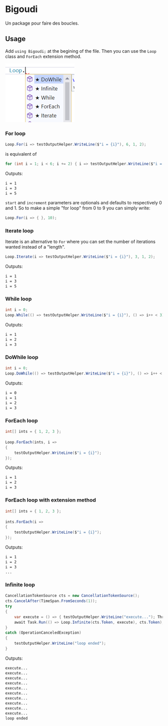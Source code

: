 # Bigoudi

Un package pour faire des boucles.

## Usage

Add `using Bigoudi;` at the begining of the file. Then you can use the `Loop` class and `ForEach` extension method.

![image](./Images/LoopMethods.png)

### For loop

```cs
Loop.For(i => testOutputHelper.WriteLine($"i = {i}"), 6, 1, 2);
```

is equivalent of

```cs
for (int i = 1; i < 6; i += 2) { i => testOutputHelper.WriteLine($"i = {i}"); }
```

Outputs:

```
i = 1
i = 3
i = 5
```

`start` and `increment` parameters are optionals and defaults to respectively 0 and 1. So to make a simple "for loop" from 0 to 9 you can simply write:

```cs
Loop.For(i => { }, 10);
```

### Iterate loop

Iterate is an alternative to `For` where you can set the number of iterations wanted instead of a "length".

```cs
Loop.Iterate(i => testOutputHelper.WriteLine($"i = {i}"), 3, 1, 2);
```

Outputs:

```
i = 1
i = 3
i = 5
```

### While loop

```cs
int i = 0;
Loop.While(() => testOutputHelper.WriteLine($"i = {i}"), () => i++ < 3);
```

Outputs:

```
i = 1
i = 2
i = 3
```

### DoWhile loop

```cs
int i = 0;
Loop.DoWhile(() => testOutputHelper.WriteLine($"i = {i}"), () => i++ < 3);
```

Outputs:

```
i = 0
i = 1
i = 2
i = 3
```

### ForEach loop

```cs
int[] ints = { 1, 2, 3 };

Loop.ForEach(ints, i =>
{
    testOutputHelper.WriteLine($"i = {i}");
});
```

Outputs: 

```
i = 1
i = 2
i = 3
```

### ForEach loop with extension method

```cs
int[] ints = { 1, 2, 3 };

ints.ForEach(i =>
{
    testOutputHelper.WriteLine($"i = {i}");
});
```

Outputs: 

```
i = 1
i = 2
i = 3
...
```

### Infinite loop

```cs
CancellationTokenSource cts = new CancellationTokenSource();
cts.CancelAfter(TimeSpan.FromSeconds(1));
try
{
    var execute = () => { testOutputHelper.WriteLine("execute..."); Thread.Sleep(100); };
    await Task.Run(() => Loop.Infinite(cts.Token, execute), cts.Token);
}
catch (OperationCanceledException)
{
    testOutputHelper.WriteLine("loop ended");
}
```

Outputs:

```
execute...
execute...
execute...
execute...
execute...
execute...
execute...
execute...
execute...
execute...
loop ended
```